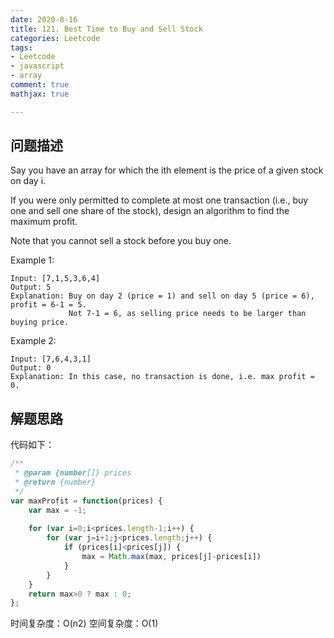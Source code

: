 ```yaml
---
date: 2020-8-16
title: 121. Best Time to Buy and Sell Stock
categories: Leetcode
tags: 
- Leetcode
- javascript
- array
comment: true
mathjax: true

---
```


## 问题描述

Say you have an array for which the ith element is the price of a given stock on day i.

If you were only permitted to complete at most one transaction (i.e., buy one and sell one share of the stock), design an algorithm to find the maximum profit.

Note that you cannot sell a stock before you buy one.
<!--more-->

Example 1:
```
Input: [7,1,5,3,6,4]
Output: 5
Explanation: Buy on day 2 (price = 1) and sell on day 5 (price = 6), profit = 6-1 = 5.
             Not 7-1 = 6, as selling price needs to be larger than buying price.
```

Example 2:
```
Input: [7,6,4,3,1]
Output: 0
Explanation: In this case, no transaction is done, i.e. max profit = 0.
```

## 解题思路

代码如下：

```javascript
/**
 * @param {number[]} prices
 * @return {number}
 */
var maxProfit = function(prices) {
    var max = -1;
    
    for (var i=0;i<prices.length-1;i++) {
        for (var j=i+1;j<prices.length;j++) {
            if (prices[i]<prices[j]) {
                max = Math.max(max, prices[j]-prices[i])
            }
        }
    }
    return max>0 ? max : 0;
};
```

时间复杂度：O(n2)
空间复杂度：O(1)